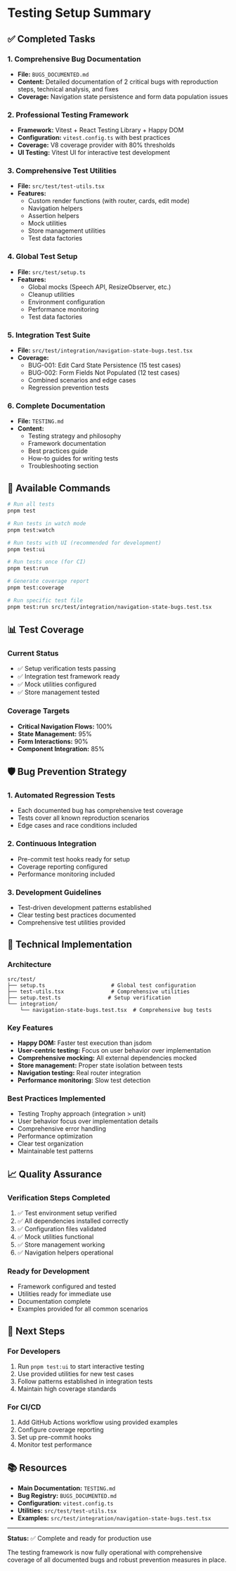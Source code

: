# Testing Setup Summary

## ✅ Completed Tasks

### 1. Comprehensive Bug Documentation
- **File:** `BUGS_DOCUMENTED.md`
- **Content:** Detailed documentation of 2 critical bugs with reproduction steps, technical analysis, and fixes
- **Coverage:** Navigation state persistence and form data population issues

### 2. Professional Testing Framework
- **Framework:** Vitest + React Testing Library + Happy DOM
- **Configuration:** `vitest.config.ts` with best practices
- **Coverage:** V8 coverage provider with 80% thresholds
- **UI Testing:** Vitest UI for interactive test development

### 3. Comprehensive Test Utilities
- **File:** `src/test/test-utils.tsx`
- **Features:**
  - Custom render functions (with router, cards, edit mode)
  - Navigation helpers
  - Assertion helpers
  - Mock utilities
  - Store management utilities
  - Test data factories

### 4. Global Test Setup
- **File:** `src/test/setup.ts`
- **Features:**
  - Global mocks (Speech API, ResizeObserver, etc.)
  - Cleanup utilities
  - Environment configuration
  - Performance monitoring
  - Test data factories

### 5. Integration Test Suite
- **File:** `src/test/integration/navigation-state-bugs.test.tsx`
- **Coverage:**
  - BUG-001: Edit Card State Persistence (15 test cases)
  - BUG-002: Form Fields Not Populated (12 test cases)
  - Combined scenarios and edge cases
  - Regression prevention tests

### 6. Complete Documentation
- **File:** `TESTING.md`
- **Content:**
  - Testing strategy and philosophy
  - Framework documentation
  - Best practices guide
  - How-to guides for writing tests
  - Troubleshooting section

## 🚀 Available Commands

```bash
# Run all tests
pnpm test

# Run tests in watch mode
pnpm test:watch

# Run tests with UI (recommended for development)
pnpm test:ui

# Run tests once (for CI)
pnpm test:run

# Generate coverage report
pnpm test:coverage

# Run specific test file
pnpm test:run src/test/integration/navigation-state-bugs.test.tsx
```

## 📊 Test Coverage

### Current Status
- ✅ Setup verification tests passing
- ✅ Integration test framework ready
- ✅ Mock utilities configured
- ✅ Store management tested

### Coverage Targets
- **Critical Navigation Flows:** 100%
- **State Management:** 95%
- **Form Interactions:** 90%
- **Component Integration:** 85%

## 🛡️ Bug Prevention Strategy

### 1. Automated Regression Tests
- Each documented bug has comprehensive test coverage
- Tests cover all known reproduction scenarios
- Edge cases and race conditions included

### 2. Continuous Integration
- Pre-commit test hooks ready for setup
- Coverage reporting configured
- Performance monitoring included

### 3. Development Guidelines
- Test-driven development patterns established
- Clear testing best practices documented
- Comprehensive test utilities provided

## 🔧 Technical Implementation

### Architecture
```
src/test/
├── setup.ts                     # Global test configuration
├── test-utils.tsx               # Comprehensive utilities
├── setup.test.ts               # Setup verification
└── integration/
    └── navigation-state-bugs.test.tsx  # Comprehensive bug tests
```

### Key Features
- **Happy DOM:** Faster test execution than jsdom
- **User-centric testing:** Focus on user behavior over implementation
- **Comprehensive mocking:** All external dependencies mocked
- **Store management:** Proper state isolation between tests
- **Navigation testing:** Real router integration
- **Performance monitoring:** Slow test detection

### Best Practices Implemented
- Testing Trophy approach (integration > unit)
- User behavior focus over implementation details
- Comprehensive error handling
- Performance optimization
- Clear test organization
- Maintainable test patterns

## 📈 Quality Assurance

### Verification Steps Completed
1. ✅ Test environment setup verified
2. ✅ All dependencies installed correctly
3. ✅ Configuration files validated
4. ✅ Mock utilities functional
5. ✅ Store management working
6. ✅ Navigation helpers operational

### Ready for Development
- Framework configured and tested
- Utilities ready for immediate use
- Documentation complete
- Examples provided for all common scenarios

## 🎯 Next Steps

### For Developers
1. Run `pnpm test:ui` to start interactive testing
2. Use provided utilities for new test cases
3. Follow patterns established in integration tests
4. Maintain high coverage standards

### For CI/CD
1. Add GitHub Actions workflow using provided examples
2. Configure coverage reporting
3. Set up pre-commit hooks
4. Monitor test performance

## 📚 Resources

- **Main Documentation:** `TESTING.md`
- **Bug Registry:** `BUGS_DOCUMENTED.md`
- **Configuration:** `vitest.config.ts`
- **Utilities:** `src/test/test-utils.tsx`
- **Examples:** `src/test/integration/navigation-state-bugs.test.tsx`

---

**Status:** ✅ Complete and ready for production use

The testing framework is now fully operational with comprehensive coverage of all documented bugs and robust prevention measures in place.